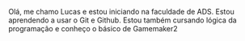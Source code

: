 Olá, me chamo Lucas e estou iniciando na faculdade de ADS. Estou aprendendo a usar o Git e Github.
Estou também cursando lógica da programação e conheço o básico de Gamemaker2